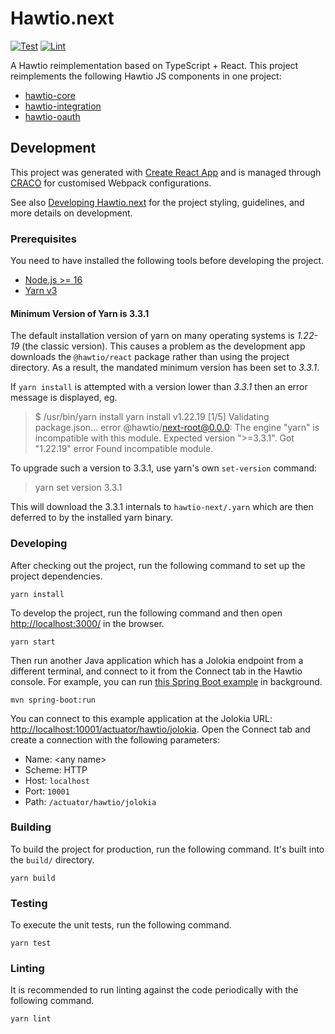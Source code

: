 # Hawtio.next

[![Test](https://github.com/hawtio/hawtio-next/actions/workflows/test.yml/badge.svg)](https://github.com/hawtio/hawtio-next/actions/workflows/test.yml)
[![Lint](https://github.com/hawtio/hawtio-next/actions/workflows/lint.yml/badge.svg)](https://github.com/hawtio/hawtio-next/actions/workflows/lint.yml)

A Hawtio reimplementation based on TypeScript + React.
This project reimplements the following Hawtio JS components in one project:

- [hawtio-core](https://github.com/hawtio/hawtio-core)
- [hawtio-integration](https://github.com/hawtio/hawtio-integration)
- [hawtio-oauth](https://github.com/hawtio/hawtio-oauth)

## Development

This project was generated with [Create React App](https://create-react-app.dev/) and is managed through [CRACO](https://craco.js.org/) for customised Webpack configurations.

See also [Developing Hawtio.next](./docs/developing.md) for the project styling, guidelines, and more details on development.

### Prerequisites

You need to have installed the following tools before developing the project.

- [Node.js >= 16](https://nodejs.org/en/)
- [Yarn v3](https://yarnpkg.com/getting-started/install)

#### Minimum Version of Yarn is 3.3.1
The default installation version of yarn on many operating systems is *1.22-19* (the classic version). This causes a problem as the development app downloads the `@hawtio/react` package rather than using
the project directory. As a result, the mandated minimum version has been set to *3.3.1*.

If `yarn install` is attempted with a version lower than *3.3.1* then an error message is displayed, eg.
> $ /usr/bin/yarn install
> yarn install v1.22.19
> [1/5] Validating package.json...
> error @hawtio/next-root@0.0.0: The engine "yarn" is incompatible with this module. Expected version ">=3.3.1". Got "1.22.19"
> error Found incompatible module.

To upgrade such a version to 3.3.1, use yarn's own `set-version` command:
> yarn set version 3.3.1

This will download the 3.3.1 internals to `hawtio-next/.yarn` which are then deferred to by the installed yarn binary.

### Developing

After checking out the project, run the following command to set up the project dependencies.

```console
yarn install
```

To develop the project, run the following command and then open <http://localhost:3000/> in the browser.

```console
yarn start
```

Then run another Java application which has a Jolokia endpoint from a different terminal, and connect to it from the Connect tab in the Hawtio console. For example, you can run [this Spring Boot example](https://github.com/hawtio/hawtio/tree/main/examples/springboot) in background.

```console
mvn spring-boot:run
```

You can connect to this example application at the Jolokia URL: <http://localhost:10001/actuator/hawtio/jolokia>. Open the Connect tab and create a connection with the following parameters:

- Name: \<any name\>
- Scheme: HTTP
- Host: `localhost`
- Port: `10001`
- Path: `/actuator/hawtio/jolokia`

### Building

To build the project for production, run the following command. It's built into the `build/` directory.

```console
yarn build
```

### Testing

To execute the unit tests, run the following command.

```console
yarn test
```

### Linting

It is recommended to run linting against the code periodically with the following command.

```console
yarn lint
```
